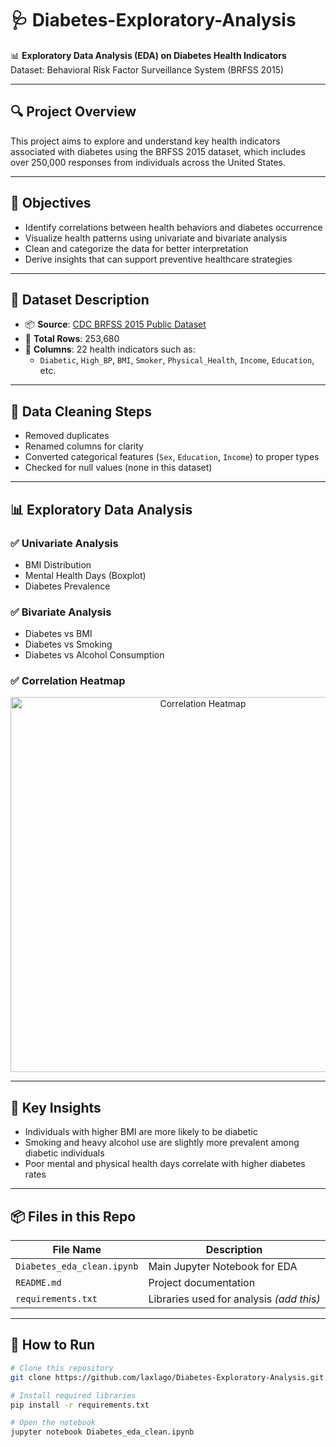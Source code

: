 # 🩺 Diabetes-Exploratory-Analysis

📊 **Exploratory Data Analysis (EDA) on Diabetes Health Indicators**  
Dataset: Behavioral Risk Factor Surveillance System (BRFSS 2015)

---

## 🔍 Project Overview

This project aims to explore and understand key health indicators associated with diabetes using the BRFSS 2015 dataset, which includes over 250,000 responses from individuals across the United States.

---

## 🧠 Objectives

- Identify correlations between health behaviors and diabetes occurrence
- Visualize health patterns using univariate and bivariate analysis
- Clean and categorize the data for better interpretation
- Derive insights that can support preventive healthcare strategies

---

## 📁 Dataset Description

- 📦 **Source**: [CDC BRFSS 2015 Public Dataset](https://www.cdc.gov/brfss/index.html)
- 🧮 **Total Rows**: 253,680
- 🧬 **Columns**: 22 health indicators such as:
  - `Diabetic`, `High_BP`, `BMI`, `Smoker`, `Physical_Health`, `Income`, `Education`, etc.

---

## 🧹 Data Cleaning Steps

- Removed duplicates
- Renamed columns for clarity
- Converted categorical features (`Sex`, `Education`, `Income`) to proper types
- Checked for null values (none in this dataset)

---

## 📊 Exploratory Data Analysis

### ✅ Univariate Analysis
- BMI Distribution
- Mental Health Days (Boxplot)
- Diabetes Prevalence

### ✅ Bivariate Analysis
- Diabetes vs BMI
- Diabetes vs Smoking
- Diabetes vs Alcohol Consumption

### ✅ Correlation Heatmap

<p align="center">
  <img src="https://user-images.githubusercontent.com/your-image-link-here.png" alt="Correlation Heatmap" width="600"/>
</p>

---

## 🔑 Key Insights

- Individuals with higher BMI are more likely to be diabetic
- Smoking and heavy alcohol use are slightly more prevalent among diabetic individuals
- Poor mental and physical health days correlate with higher diabetes rates

---

## 📦 Files in this Repo

| File Name                  | Description                                |
|---------------------------|---------------------------------------------|
| `Diabetes_eda_clean.ipynb`| Main Jupyter Notebook for EDA               |
| `README.md`               | Project documentation                       |
| `requirements.txt`        | Libraries used for analysis *(add this)*    |

---

## 🚀 How to Run

```bash
# Clone this repository
git clone https://github.com/laxlago/Diabetes-Exploratory-Analysis.git

# Install required libraries
pip install -r requirements.txt

# Open the notebook
jupyter notebook Diabetes_eda_clean.ipynb

